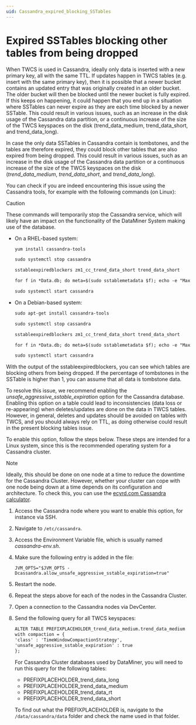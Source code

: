 ```yaml
---
uid: Cassandra_expired_blocking_SSTables
---
```


# Expired SSTables blocking other tables from being dropped

When TWCS is used in Cassandra, ideally only data is inserted with a new primary key, all with the same TTL. If updates happen in TWCS tables (e.g. insert with the same primary key), then it is possible that a newer bucket contains an updated entry that was originally created in an older bucket. The older bucket will then be blocked until the newer bucket is fully expired. If this keeps on happening, it could happen that you end up in a situation where SSTables can never expire as they are each time blocked by a newer SSTable. This could result in various issues, such as an increase in the disk usage of the Cassandra data partition, or a continuous increase of the size of the TWCS keyspaces on the disk (trend_data_medium, trend_data_short, and trend_data_long).

In case the only data SSTables in Cassandra contain is tombstones, and the tables are therefore expired, they could block other tables that are also expired from being dropped. This could result in various issues, such as an increase in the disk usage of the Cassandra data partition or a continuous increase of the size of the TWCS keyspaces on the disk (*trend_data_medium*, *trend_data_short*, and *trend_data_long*).

You can check if you are indeed encountering this issue using the Cassandra tools, for example with the following commands (on Linux):

> [!CAUTION]
> These commands will temporarily stop the Cassandra service, which will likely have an impact on the functionality of the DataMiner System making use of the database.

- On a RHEL-based system:

  ```txt
  yum install cassandra-tools

  sudo systemctl stop cassandra

  sstableexpiredblockers zm1_cc_trend_data_short trend_data_short

  for f in *Data.db; do meta=$(sudo sstablemetadata $f); echo -e "Max:" $(date --date=@$(echo "$meta" | grep Maximum\ time | cut -d" " -f3| cut -c 1-10) '+%m/%d/%Y') "Min:" $(date --date=@$(echo "$meta" | grep Minimum\ time | cut -d" " -f3| cut -c 1-10) '+%m/%d/%Y') $(echo "$meta" | grep droppable) ' \t ' $(ls -lh $f | awk '{print $5" "$6" "$7" "$8" "$9}'); done | sort

  sudo systemctl start cassandra
  ```

- On a Debian-based system:

  ```txt
  sudo apt-get install cassandra-tools

  sudo systemctl stop cassandra

  sstableexpiredblockers zm1_cc_trend_data_short trend_data_short

  for f in *Data.db; do meta=$(sudo sstablemetadata $f); echo -e "Max:" $(date --date=@$(echo "$meta" | grep Maximum\ time | cut -d" " -f3| cut -c 1-10) '+%m/%d/%Y') "Min:" $(date --date=@$(echo "$meta" | grep Minimum\ time | cut -d" " -f3| cut -c 1-10) '+%m/%d/%Y') $(echo "$meta" | grep droppable) ' \t ' $(ls -lh $f | awk '{print $5" "$6" "$7" "$8" "$9}'); done | sort

  sudo systemctl start cassandra
  ```

With the output of the sstableexpiredblockers, you can see which tables are blocking others from being dropped. If the percentage of tombstones in the SSTable is higher than 1, you can assume that all data is tombstone data.

To resolve this issue, we recommend enabling the *unsafe_aggressive_sstable_expiration* option for the Cassandra database. Enabling this option on a table could lead to inconsistencies (data loss or re-appearing) when deletes/updates are done on the data in TWCS tables. However, in general, deletes and updates should be avoided on tables with TWCS, and you should always rely on TTL, as doing otherwise could result in the present blocking tables issue.

To enable this option, follow the steps below. These steps are intended for a Linux system, since this is the recommended operating system for a Cassandra cluster.

> [!NOTE]
> Ideally, this should be done on one node at a time to reduce the downtime for the Cassandra Cluster. However, whether your cluster can cope with one node being down at a time depends on its configuration and architecture. To check this, you can use the [ecyrd.com Cassandra calculator](https://www.ecyrd.com/cassandracalculator/).

1. Access the Cassandra node where you want to enable this option, for instance via SSH.

1. Navigate to `/etc/cassandra`.

1. Access the Environment Variable file, which is usually named *cassandra-env.sh*.

1. Make sure the following entry is added in the file:

   `JVM_OPTS="$JVM_OPTS -Dcassandra.allow_unsafe_aggressive_sstable_expiration=true"`

1. Restart the node.

1. Repeat the steps above for each of the nodes in the Cassandra Cluster.

1. Open a connection to the Cassandra nodes via DevCenter.

1. Send the following query for all TWCS keyspaces:

   ```txt
   ALTER TABLE PREFIXPLACEHOLDER_trend_data_medium.trend_data_medium
   with compaction = {
   'class' : 'TimeWindowCompactionStrategy',
   'unsafe_aggressive_sstable_expiration' : true
   };
   ```

   For Cassandra Cluster databases used by DataMiner, you will need to run this query for the following tables:

   - PREFIXPLACEHOLDER_trend_data_long
   - PREFIXPLACEHOLDER_trend_data_medium
   - PREFIXPLACEHOLDER_trend_data_rt
   - PREFIXPLACEHOLDER_trend_data_short

   To find out what the PREFIXPLACEHOLDER is, navigate to the `/data/cassandra/data` folder and check the name used in that folder.

